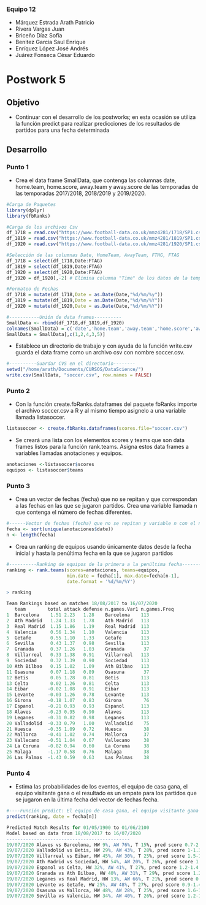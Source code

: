 ### Equipo 12  
- Márquez Estrada Arath Patricio  
- Rivera Vargas Juan  
- Briceño Díaz Sofía  
- Benitez Garcia Saul Enrique  
- Enríquez López José Andrés  
- Juárez Fonseca César Eduardo

# Postwork 5  

## Objetivo
- Continuar con el desarrollo de los postworks; en esta ocasión se utiliza la función predict para realizar predicciones de los resultados de partidos para una fecha determinada  

## Desarrollo
### Punto 1
- Crea el data frame SmallData, que contenga las columnas date, home.team, home.score, away.team y away.score de las temporadas de las temporadas 2017/2018, 2018/2019 y 2019/2020.

```R  
#Carga de Paquetes
library(dplyr)
library(fbRanks)

#Carga de los archivos Csv  
df_1718 = read.csv("https://www.football-data.co.uk/mmz4281/1718/SP1.csv")
df_1819 = read.csv("https://www.football-data.co.uk/mmz4281/1819/SP1.csv")
df_1920 = read.csv("https://www.football-data.co.uk/mmz4281/1920/SP1.csv")

#Selección de las columnas Date, HomeTeam, AwayTeam, FTHG, FTAG
df_1718 = select(df_1718,Date:FTAG)
df_1819 = select(df_1819,Date:FTAG)
df_1920 = select(df_1920,Date:FTAG)
df_1920 = df_1920[,-2] # Elimina columna "Time" de los datos de la temporada 2019/2020

#Formateo de Fechas
df_1718 = mutate(df_1718,Date = as.Date(Date,"%d/%m/%y"))
df_1819 = mutate(df_1819,Date = as.Date(Date,"%d/%m/%Y"))
df_1920 = mutate(df_1920,Date = as.Date(Date,"%d/%m/%Y"))

#-----------Unión de data frames----------
SmallData <- rbind(df_1718,df_1819,df_1920)
colnames(SmallData) = c('date','home.team','away.team','home.score','away.score')
SmallData = SmallData[,c(1,2,4,3,5)]

```

- Establece un directorio de trabajo y con ayuda de la función write.csv guarda el data frame como un archivo csv con nombre soccer.csv.

```R  
#----------Guardar CVS en el directorio--------
setwd("/home/arath/Documents/CURSOS/DataScience/")
write.csv(SmallData, "soccer.csv", row.names = FALSE)
```
### Punto 2  

- Con la función create.fbRanks.dataframes del paquete fbRanks importe el archivo soccer.csv a R y al mismo tiempo asignelo a una variable llamada listasoccer.  

```R  
listasoccer <- create.fbRanks.dataframes(scores.file="soccer.csv")
```
-  Se creará una lista con los elementos scores y teams que son data frames listos para la función rank.teams. Asigna estos data frames a variables llamadas anotaciones y equipos.  

```R  
anotaciones <-listasoccer$scores
equipos <- listasoccer$teams
```

### Punto 3

- Crea un vector de fechas (fecha) que no se repitan y que correspondan a las fechas en las que se jugaron partidos. Crea una variable llamada n que contenga el número de fechas diferentes.
```R  
#------Vector de fechas (fecha) que no se repitan y variable n con el número de fechas diferentes
fecha <- sort(unique(anotaciones$date))
n <- length(fecha)
```
-  Crea un ranking de equipos usando únicamente datos desde la fecha inicial y hasta la penúltima fecha en la que se jugaron partidos

```R  
#----------Ranking de equipos de la primera a la penúltima fecha----------
ranking <- rank.teams(scores=anotaciones, teams=equipos,
                      min.date = fecha[1], max.date=fecha[n-1],
                      date.format = '%d/%m/%Y')
```
```R 
> ranking

Team Rankings based on matches 18/08/2017 to 16/07/2020
   team        total attack defense n.games.Var1 n.games.Freq
1  Barcelona    1.51 2.23   1.28    Barcelona    113         
2  Ath Madrid   1.24 1.33   1.78    Ath Madrid   113         
3  Real Madrid  1.15 1.86   1.19    Real Madrid  113         
4  Valencia     0.56 1.34   1.10    Valencia     113         
5  Getafe       0.55 1.10   1.33    Getafe       113         
6  Sevilla      0.43 1.37   0.98    Sevilla      113         
7  Granada      0.37 1.26   1.03    Granada       37         
8  Villarreal   0.33 1.38   0.91    Villarreal   113         
9  Sociedad     0.32 1.39   0.90    Sociedad     113         
10 Ath Bilbao   0.15 1.02   1.09    Ath Bilbao   113         
11 Osasuna      0.07 1.18   0.89    Osasuna       37         
12 Betis        0.05 1.28   0.81    Betis        113         
13 Celta        0.02 1.26   0.81    Celta        113         
14 Eibar       -0.02 1.08   0.91    Eibar        113         
15 Levante     -0.03 1.26   0.78    Levante      113         
16 Girona      -0.18 1.07   0.83    Girona        76         
17 Espanol     -0.21 0.93   0.93    Espanol      113         
18 Alaves      -0.23 0.95   0.90    Alaves       113         
19 Leganes     -0.31 0.82   0.98    Leganes      113         
20 Valladolid  -0.33 0.79   1.00    Valladolid    75         
21 Huesca      -0.35 1.09   0.72    Huesca        38         
22 Mallorca    -0.41 1.02   0.74    Mallorca      37         
23 Vallecano   -0.51 1.04   0.67    Vallecano     38         
24 La Coruna   -0.82 0.94   0.60    La Coruna     38         
25 Malaga      -1.17 0.58   0.76    Malaga        38         
26 Las Palmas  -1.43 0.59   0.63    Las Palmas    38   
```

### Punto 4

- Estima las probabilidades de los eventos, el equipo de casa gana, el equipo visitante gana o el resultado es un empate para los partidos que se jugaron en la última fecha del vector de fechas fecha.

```R  
#----Función predict: El equipo de casa gana, el equipo visitante gana o probabilidad de empate
predict(ranking, date = fecha[n])
```
```R 
Predicted Match Results for 01/05/1900 to 01/06/2100
Model based on data from 18/08/2017 to 16/07/2020
---------------------------------------------
19/07/2020 Alaves vs Barcelona, HW 9%, AW 76%, T 15%, pred score 0.7-2.5  actual: AW (0-5)
19/07/2020 Valladolid vs Betis, HW 29%, AW 43%, T 28%, pred score 1-1.3  actual: HW (2-0)
19/07/2020 Villarreal vs Eibar, HW 45%, AW 30%, T 25%, pred score 1.5-1.2  actual: HW (4-0)
19/07/2020 Ath Madrid vs Sociedad, HW 54%, AW 20%, T 26%, pred score 1.5-0.8  actual: T (1-1)
19/07/2020 Espanol vs Celta, HW 32%, AW 41%, T 27%, pred score 1.2-1.4  actual: T (0-0)
19/07/2020 Granada vs Ath Bilbao, HW 40%, AW 31%, T 29%, pred score 1.2-1  actual: HW (4-0)
19/07/2020 Leganes vs Real Madrid, HW 13%, AW 66%, T 21%, pred score 0.7-1.9  actual: T (2-2)
19/07/2020 Levante vs Getafe, HW 25%, AW 48%, T 27%, pred score 0.9-1.4  actual: HW (1-0)
19/07/2020 Osasuna vs Mallorca, HW 48%, AW 28%, T 25%, pred score 1.6-1.1  actual: T (2-2)
19/07/2020 Sevilla vs Valencia, HW 34%, AW 40%, T 26%, pred score 1.2-1.4  actual: HW (1-0)
```









